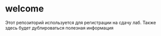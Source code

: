 # welcome
Этот репозиторий используется для регистрации на сдачу лаб. Также здесь будет дублироваться полезная информация
